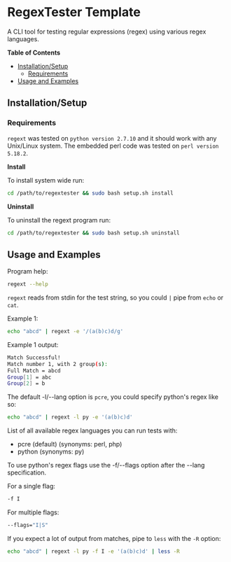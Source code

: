 # RegexTester Template

A CLI tool for testing regular expressions (regex) using various regex languages.

**Table of Contents**

* [Installation/Setup](#installationsetup)
  * [Requirements](#requirements)
* [Usage and Examples](#usage-and-examples)

## Installation/Setup

### Requirements

`regext` was tested on `python version 2.7.10` and it should work with any Unix/Linux system. The embedded perl code was tested on `perl version 5.18.2`.

**Install**

To install system wide run:
```bash
cd /path/to/regextester && sudo bash setup.sh install
```

**Uninstall**

To uninstall the regext program run:
```bash
cd /path/to/regextester && sudo bash setup.sh uninstall
```

## Usage and Examples

Program help:
```bash
regext --help
```

`regext` reads from stdin for the test string, so you could `|` pipe from `echo` or `cat`.

Example 1:
```bash
echo "abcd" | regext -e '/(a(b)c)d/g'
```
Example 1 output:
```bash
Match Successful!
Match number 1, with 2 group(s):
Full Match = abcd
Group[1] = abc
Group[2] = b
```

The default -l/--lang option is `pcre`, you could specify python's regex like so:
```bash
echo "abcd" | regext -l py -e '(a(b)c)d'
```

List of all available regex languages you can run tests with:
* pcre (default) (synonyms: perl, php) 
* python (synonyms: py)

To use python's regex flags use the -f/--flags option after the --lang specification.

For a single flag:
```bash
-f I
```
For multiple flags:
```bash
--flags="I|S"
```

If you expect a lot of output from matches, pipe to `less` with the `-R` option:
```bash
echo "abcd" | regext -l py -f I -e '(a(b)c)d' | less -R
```


